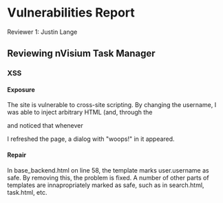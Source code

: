 # Vulnerabilities Report

Reviewer 1: Justin Lange

## Reviewing nVisium Task Manager

### XSS
#### Exposure
The site is vulnerable to cross-site scripting. By changing the
username, I was able to inject arbitrary HTML (and, through the
<script> tag, JS) into the page I was viewing. To test this, I set my
username to <script>alert('woops!')</script> and noticed that whenever
I refreshed the page, a dialog with "woops!" in it appeared.

#### Repair
In base_backend.html on line 58, the template marks user.username as
safe. By removing this, the problem is fixed. A number of other parts
of templates are innapropriately marked as safe, such as in
search.html, task.html, etc.
